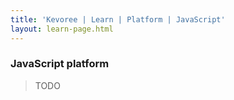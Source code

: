 ```yaml
---
title: 'Kevoree | Learn | Platform | JavaScript'
layout: learn-page.html
---
```

### JavaScript platform
> TODO
